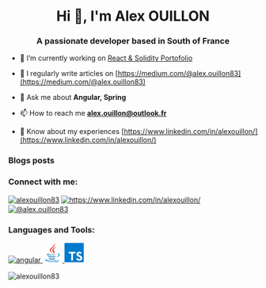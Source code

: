 <h1 align="center">Hi 👋, I'm Alex OUILLON</h1>
<h3 align="center">A passionate developer based in South of France</h3>

- 🔭 I’m currently working on [React & Solidity Portofolio](https://github.com/AlexOuillon83/Portofolio-React-Sanity)

- 📝 I regularly write articles on [https://medium.com/@alex.ouillon83](https://medium.com/@alex.ouillon83)

- 💬 Ask me about **Angular, Spring**

- 📫 How to reach me **alex.ouillon@outlook.fr**

- 📄 Know about my experiences [https://www.linkedin.com/in/alexouillon/](https://www.linkedin.com/in/alexouillon/)

### Blogs posts
<!-- BLOG-POST-LIST:START -->
<!-- BLOG-POST-LIST:END -->

<h3 align="left">Connect with me:</h3>
<p align="left">
<a href="https://dev.to/alexouillon83" target="blank"><img align="center" src="https://raw.githubusercontent.com/rahuldkjain/github-profile-readme-generator/master/src/images/icons/Social/devto.svg" alt="alexouillon83" height="30" width="40" /></a>
<a href="https://linkedin.com/in/https://www.linkedin.com/in/alexouillon/" target="blank"><img align="center" src="https://raw.githubusercontent.com/rahuldkjain/github-profile-readme-generator/master/src/images/icons/Social/linked-in-alt.svg" alt="https://www.linkedin.com/in/alexouillon/" height="30" width="40" /></a>
<a href="https://medium.com/@alex.ouillon83" target="blank"><img align="center" src="https://raw.githubusercontent.com/rahuldkjain/github-profile-readme-generator/master/src/images/icons/Social/medium.svg" alt="@alex.ouillon83" height="30" width="40" /></a>
</p>

<h3 align="left">Languages and Tools:</h3>
<p align="left"> <a href="https://angular.io" target="_blank" rel="noreferrer"> <img src="https://angular.io/assets/images/logos/angular/angular.svg" alt="angular" width="40" height="40"/> </a> <a href="https://www.java.com" target="_blank" rel="noreferrer"> <img src="https://raw.githubusercontent.com/devicons/devicon/master/icons/java/java-original.svg" alt="java" width="40" height="40"/> </a> <a href="https://www.typescriptlang.org/" target="_blank" rel="noreferrer"> <img src="https://raw.githubusercontent.com/devicons/devicon/master/icons/typescript/typescript-original.svg" alt="typescript" width="40" height="40"/> </a> </p>

<p><img align="center" src="https://github-readme-stats.vercel.app/api/top-langs?username=alexouillon83&show_icons=true&locale=en&layout=compact" alt="alexouillon83" /></p>
